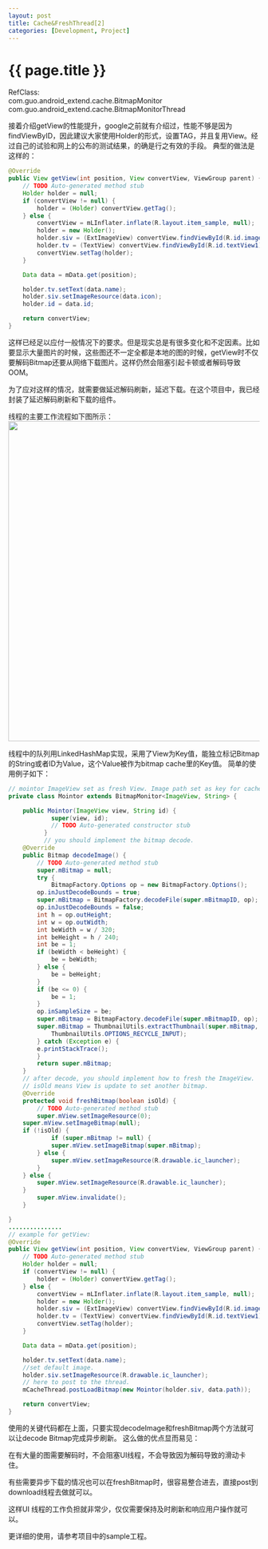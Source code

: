 ```yaml
---
layout: post
title: Cache&FreshThread[2]
categories: [Development, Project]
---
```


{{ page.title }}
================
RefClass:    
com.guo.android_extend.cache.BitmapMonitor    
com.guo.android_extend.cache.BitmapMonitorThread    
  
接着介绍getView的性能提升，google之前就有介绍过，性能不够是因为findViewByID，因此建议大家使用Holder的形式，设置TAG，并且复用View。经过自己的试验和网上的公布的测试结果，的确是行之有效的手段。
典型的做法是这样的：
```java
@Override
public View getView(int position, View convertView, ViewGroup parent) {
	// TODO Auto-generated method stub
	Holder holder = null;
	if (convertView != null) {
		holder = (Holder) convertView.getTag();
	} else {
		convertView = mLInflater.inflate(R.layout.item_sample, null);
		holder = new Holder();
		holder.siv = (ExtImageView) convertView.findViewById(R.id.imageView1);
		holder.tv = (TextView) convertView.findViewById(R.id.textView1);
		convertView.setTag(holder);
	}

	Data data = mData.get(position);

	holder.tv.setText(data.name);
	holder.siv.setImageResource(data.icon);
	holder.id = data.id;

	return convertView;
}
```
这样已经足以应付一般情况下的要求。但是现实总是有很多变化和不定因素。比如要显示大量图片的时候，这些图还不一定全都是本地的图的时候，getView时不仅要解码Bitmap还要从网络下载图片。这样仍然会阻塞引起卡顿或者解码导致OOM。

为了应对这样的情况，就需要做延迟解码刷新，延迟下载。在这个项目中，我已经封装了延迟解码刷新和下载的组件。

线程的主要工作流程如下图所示：
<image src="http://gqjjqg.github.io/images/image_07032135.jpg" width="580" height="640"/>

线程中的队列用LinkedHashMap实现，采用了View为Key值，能独立标记Bitmap的String或者ID为Value，这个Value被作为bitmap cache里的Key值。
简单的使用例子如下：
```java
// mointor ImageView set as fresh View. Image path set as key for cache.
private class Mointor extends BitmapMonitor<ImageView, String> {

	public Mointor(ImageView view, String id) {
			super(view, id);
			// TODO Auto-generated constructor stub
		  }
		  // you should implement the bitmap decode.
	@Override
	public Bitmap decodeImage() {
		// TODO Auto-generated method stub
		super.mBitmap = null;
		try {
			BitmapFactory.Options op = new BitmapFactory.Options();    
		op.inJustDecodeBounds = true;
		super.mBitmap = BitmapFactory.decodeFile(super.mBitmapID, op);
		op.inJustDecodeBounds = false;
		int h = op.outHeight;  
		int w = op.outWidth;  
		int beWidth = w / 320;  
		int beHeight = h / 240;  
		int be = 1;  
		if (beWidth < beHeight) {  
		    be = beWidth;  
		} else {  
		    be = beHeight;  
		}  
		if (be <= 0) {  
		    be = 1;  
		}  
		op.inSampleSize = be;  
		super.mBitmap = BitmapFactory.decodeFile(super.mBitmapID, op);  
		super.mBitmap = ThumbnailUtils.extractThumbnail(super.mBitmap, 320, 240,  
			ThumbnailUtils.OPTIONS_RECYCLE_INPUT);  
		} catch (Exception e) {
		e.printStackTrace();
	    }
		return super.mBitmap;
	}
	// after decode, you should implement how to fresh the ImageView.
	// isOld means View is update to set another bitmap.
	@Override
	protected void freshBitmap(boolean isOld) {
		// TODO Auto-generated method stub
		super.mView.setImageResource(0);
	super.mView.setImageBitmap(null);
	if (!isOld) {
			if (super.mBitmap != null) {
			super.mView.setImageBitmap(super.mBitmap);
		} else {
			super.mView.setImageResource(R.drawable.ic_launcher);
		}
	} else {
		super.mView.setImageResource(R.drawable.ic_launcher);
	}
		super.mView.invalidate();
	}

}
...............
// example for getView:
@Override
public View getView(int position, View convertView, ViewGroup parent) {
	// TODO Auto-generated method stub
	Holder holder = null;
	if (convertView != null) {
		holder = (Holder) convertView.getTag();
	} else {
		convertView = mLInflater.inflate(R.layout.item_sample, null);
		holder = new Holder();
		holder.siv = (ExtImageView) convertView.findViewById(R.id.imageView1);
		holder.tv = (TextView) convertView.findViewById(R.id.textView1);
		convertView.setTag(holder);
	}

	Data data = mData.get(position);

	holder.tv.setText(data.name);
	//set default image.
	holder.siv.setImageResource(R.drawable.ic_launcher);
	// here to post to the thread.
	mCacheThread.postLoadBitmap(new Mointor(holder.siv, data.path));

	return convertView;
}
```	
使用的关键代码都在上面，只要实现decodeImage和freshBitmap两个方法就可以让decode Bitmap完成异步刷新。
这么做的优点显而易见：

在有大量的图需要解码时，不会阻塞UI线程，不会导致因为解码导致的滑动卡住。

有些需要异步下载的情况也可以在freshBitmap时，很容易整合进去，直接post到download线程去做就可以。

这样UI 线程的工作负担就非常少，仅仅需要保持及时刷新和响应用户操作就可以。

更详细的使用，请参考项目中的sample工程。
